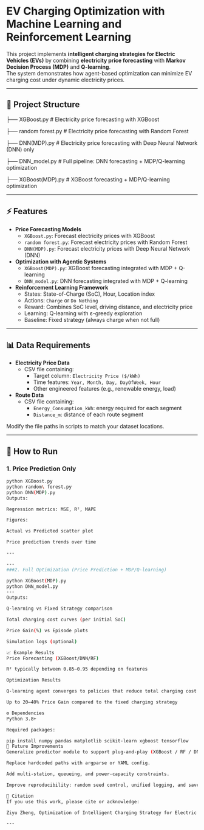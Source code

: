 # EV Charging Optimization with Machine Learning and Reinforcement Learning

This project implements **intelligent charging strategies for Electric Vehicles (EVs)** by combining **electricity price forecasting** with **Markov Decision Process (MDP)** and **Q-learning**.  
The system demonstrates how agent-based optimization can minimize EV charging cost under dynamic electricity prices.

---

## 📌 Project Structure

├── XGBoost.py # Electricity price forecasting with XGBoost

├── random forest.py # Electricity price forecasting with Random Forest

├── DNN(MDP).py # Electricity price forecasting with Deep Neural Network (DNN) only

├── DNN_model.py # Full pipeline: DNN forecasting + MDP/Q-learning optimization

├── XGBoost(MDP).py # XGBoost forecasting + MDP/Q-learning optimization

---

## ⚡ Features

- **Price Forecasting Models**
  - `XGBoost.py`: Forecast electricity prices with XGBoost
  - `random forest.py`: Forecast electricity prices with Random Forest
  - `DNN(MDP).py`: Forecast electricity prices with Deep Neural Network (DNN)
- **Optimization with Agentic Systems**
  - `XGBoost(MDP).py`: XGBoost forecasting integrated with MDP + Q-learning
  - `DNN_model.py`: DNN forecasting integrated with MDP + Q-learning
- **Reinforcement Learning Framework**
  - States: State-of-Charge (SoC), Hour, Location index
  - Actions: `Charge` or `Do Nothing`
  - Reward: Combines SoC level, driving distance, and electricity price
  - Learning: Q-learning with ε-greedy exploration
  - Baseline: Fixed strategy (always charge when not full)


---
## 📊 Data Requirements

- **Electricity Price Data**
  - CSV file containing:
    - Target column: `Electricity Price ($/kWh)`
    - Time features: `Year, Month, Day, DayOfWeek, Hour`
    - Other engineered features (e.g., renewable energy, load)
- **Route Data**
  - CSV file containing:
    - `Energy_Consumption_kWh`: energy required for each segment
    - `Distance_m`: distance of each route segment

Modify the file paths in scripts to match your dataset locations.



---
## 🚀 How to Run

### 1. Price Prediction Only
```bash
python XGBoost.py
python random\ forest.py
python DNN(MDP).py
Outputs:

Regression metrics: MSE, R², MAPE

Figures:

Actual vs Predicted scatter plot

Price prediction trends over time

---

---
###2. Full Optimization (Price Prediction + MDP/Q-learning)

python XGBoost(MDP).py
python DNN_model.py
---
Outputs:

Q-learning vs Fixed Strategy comparison

Total charging cost curves (per initial SoC)

Price Gain(%) vs Episode plots

Simulation logs (optional)

📈 Example Results
Price Forecasting (XGBoost/DNN/RF)

R² typically between 0.85–0.95 depending on features

Optimization Results

Q-learning agent converges to policies that reduce total charging cost

Up to 20–40% Price Gain compared to the fixed charging strategy

⚙️ Dependencies
Python 3.8+

Required packages:

pip install numpy pandas matplotlib scikit-learn xgboost tensorflow
🔮 Future Improvements
Generalize predictor module to support plug-and-play (XGBoost / RF / DNN / others).

Replace hardcoded paths with argparse or YAML config.

Add multi-station, queueing, and power-capacity constraints.

Improve reproducibility: random seed control, unified logging, and saved models.

📝 Citation
If you use this work, please cite or acknowledge:

Ziyu Zheng, Optimization of Intelligent Charging Strategy for Electric Vehicles based on Machine Learning, Reinforcement Learning, and Markov Decision Process, University of Sussex, 2024.

---

